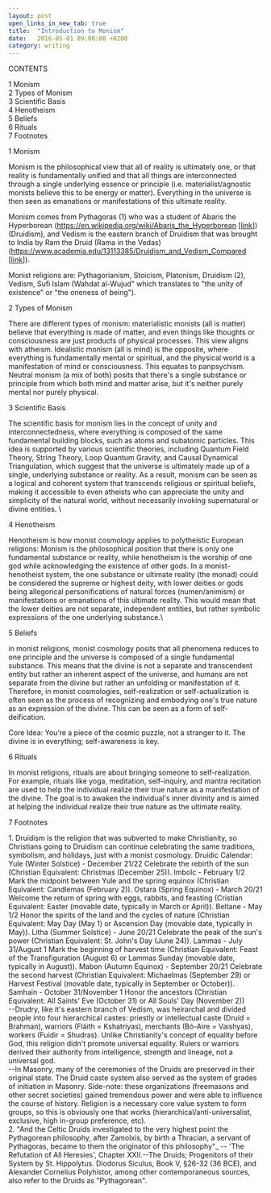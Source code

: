 ```yaml
---
layout: post
open_links_in_new_tab: true
title:  "Introduction to Monism"
date:   2016-05-01 09:00:00 +0200
category: writing
---
```


CONTENTS

1 Monism\
2 Types of Monism \
3 Scientific Basis \
4 Henotheism \
5 Beliefs \
6 Rituals \
7 Footnotes

1 Monism

Monism is the philosophical view that all of reality is ultimately one, or that reality is fundamentally unified and that all things are interconnected through a single underlying essence or principle (i.e. materialist/agnostic monists believe this to be energy or matter). Everything in the universe is then seen as emanations or manifestations of this ultimate reality.

Monism comes from Pythagoras (1) who was a student of Abaris the Hyperborean (https://en.wikipedia.org/wiki/Abaris_the_Hyperborean \[[link](https://en.wikipedia.org/wiki/Abaris_the_Hyperborean)\]) (Druidism), and Vedism is the eastern branch of Druidism that was brought to India by Ram the Druid (Rama in the Vedas) (https://www.academia.edu/13113385/Druidism_and_Vedism_Compared \[[link](https://www.academia.edu/13113385/Druidism_and_Vedism_Compared)\]).

Monist religions are: Pythagorianism, Stoicism, Platonism, Druidism (2), Vedism, Sufi Islam (Wahdat al-Wujud" which translates to "the unity of existence" or "the oneness of being").

2 Types of Monism 

There are different types of monism: materialistic monists (all is matter) believe that everything is made of matter, and even things like thoughts or consciousness are just products of physical processes. This view aligns with atheism. Idealistic monism (all is mind) is the opposite, where everything is fundamentally mental or spiritual, and the physical world is a manifestation of mind or consciousness. This equates to panpsychism. Neutral monism (a mix of both) posits that there's a single substance or principle from which both mind and matter arise, but it's neither purely mental nor purely physical. 

3 Scientific Basis

The scientific basis for monism lies in the concept of unity and interconnectedness, where everything is composed of the same fundamental building blocks, such as atoms and subatomic particles. This idea is supported by various scientific theories, including Quantum Field Theory, String Theory, Loop Quantum Gravity, and Causal Dynamical Triangulation, which suggest that the universe is ultimately made up of a single, underlying substance or reality. As a result, monism can be seen as a logical and coherent system that transcends religious or spiritual beliefs, making it accessible to even atheists who can appreciate the unity and simplicity of the natural world, without necessarily invoking supernatural or divine entities. \

4 Henotheism

Henotheism is how monist cosmology applies to polytheistic European religions: Monism is the philosophical position that there is only one fundamental substance or reality, while henotheism is the worship of one god while acknowledging the existence of other gods. In a monist-henotheist system, the one substance or ultimate reality (the monad) could be considered the supreme or highest deity, with lower deities or gods being allegorical personifications of natural forces (numen/animism) or manifestations or emanations of this ultimate reality. This would mean that the lower deities are not separate, independent entities, but rather symbolic expressions of the one underlying substance.\

5 Beliefs

in monist religions, monist cosmology posits that all phenomena reduces to one principle and the universe is composed of a single fundamental substance. This means that the divine is not a separate and transcendent entity but rather an inherent aspect of the universe, and humans are not separate from the divine but rather an unfolding or manifestation of it. Therefore, in monist cosmologies, self-realization or self-actualization is often seen as the process of recognizing and embodying one's true nature as an expression of the divine. This can be seen as a form of self-deification.

Core Idea: You’re a piece of the cosmic puzzle, not a stranger to it. The divine is in everything; self-awareness is key.  

6 Rituals

In monist religions, rituals are about bringing someone to self-realization. For example, rituals like yoga, meditation, self-inquiry, and mantra recitation are used to help the individual realize their true nature as a manifestation of the divine. The goal is to awaken the individual's inner divinity and is aimed at helping the individual realize their true nature as the ultimate reality.

7 Footnotes

1\. Druidism is the religion that was subverted to make Christianity, so Christians going to Druidism can continue celebrating the same traditions, symbolism, and holidays, just with a monist cosmology. Druidic Calendar: Yule (Winter Solstice) - December 21/22 Celebrate the rebirth of the sun (Christian Equivalent: Christmas (December 25)). Imbolc - February 1/2 Mark the midpoint between Yule and the spring equinox (Christian Equivalent: Candlemas (February 2)). Ostara (Spring Equinox) - March 20/21 Welcome the return of spring with eggs, rabbits, and feasting (Cristian Equivalent: Easter (movable date, typically in March or April)). Beltane - May 1/2 Honor the spirits of the land and the cycles of nature (Christian Equivalent: May Day (May 1) or Ascension Day (movable date, typically in May)). Litha (Summer Solstice) - June 20/21 Celebrate the peak of the sun's power (Christian Equivalent: St. John's Day (June 24)). Lammas - July 31/August 1 Mark the beginning of harvest time (Christian Equivalent: Feast of the Transfiguration (August 6) or Lammas Sunday (movable date, typically in August)). Mabon (Autumn Equinox) - September 20/21 Celebrate the second harvest (Christian Equivalent: Michaelmas (September 29) or Harvest Festival (movable date, typically in September or October)). Samhain - October 31/November 1 Honor the ancestors (Christian Equivalent: All Saints' Eve (October 31) or All Souls' Day (November 2)) \
--Drudry, like it's eastern branch of Vedism, was heirarchal and divided people into four hierarchical castes: priestly or intellectual caste (Druid = Brahman), warriors (Fláith = Kshatriyas), merchants (Bó-Aire = Vaishyas), workers (Fuidir = Shudras). Unlike Christianity's concept of equality before God, this religion didn't promote universal equality. Rulers or warriors derived their authority from intelligence, strength and lineage, not a universal god. \
--In Masonry, many of the ceremonies of the Druids are preserved in their original state. The Druid caste system also served as the system of grades of initiation in Masonry. Side-note: these organizations (freemasons and other secret societies) gained tremendous power and were able to influence the course of history. Religion is a necessary core value system to form groups, so this is obviously one that works (hierarchical/anti-universalist, exclusive, high in-group preference, etc). \
2\. "And the Celtic Druids investigated to the very highest point the Pythagorean philosophy, after Zamolxis, by birth a Thracian, a servant of Pythagoras, became to them the originator of this philosophy"_ -- 'The Refutation of All Heresies', Chapter XXII.--The Druids; Progenitors of their System by St. Hippolytus. Diodorus Siculus, Book V, §26-32 (36 BCE), and Alexander Cornelius Polyhistor, among other contemporaneous sources, also refer to the Druids as "Pythagorean". 
